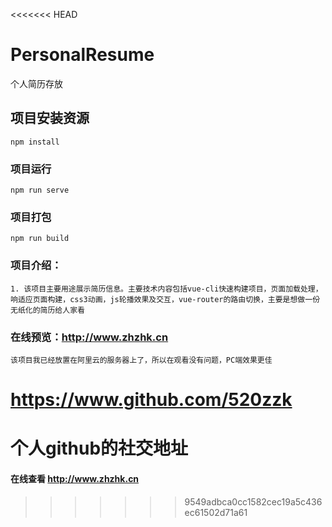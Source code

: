<<<<<<< HEAD
# PersonalResume
个人简历存放
## 项目安装资源
```
npm install
```

### 项目运行
```
npm run serve
```

### 项目打包
```
npm run build
```
### 项目介绍：
    1. 该项目主要用途展示简历信息。主要技术内容包括vue-cli快速构建项目，页面加载处理，响适应页面构建，css3动画，js轮播效果及交互，vue-router的路由切换，主要是想做一份无纸化的简历给人家看

### 在线预览：http://www.zhzhk.cn
    该项目我已经放置在阿里云的服务器上了，所以在观看没有问题，PC端效果更佳

# https://www.github.com/520zzk
   个人github的社交地址
=======

#### 在线查看 http://www.zhzhk.cn 
>>>>>>> 9549adbca0cc1582cec19a5c436ec61502d71a61

